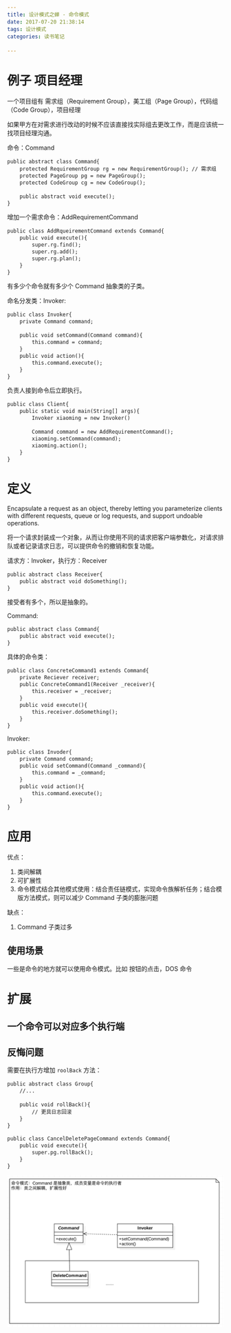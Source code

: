 ```yaml
---
title: 设计模式之蝉 - 命令模式
date: 2017-07-20 21:38:14
tags: 设计模式
categories: 读书笔记

---
```



# 例子 项目经理

一个项目组有 需求组（Requirement Group），美工组（Page Group），代码组（Code Group），项目经理

如果甲方在对需求进行改动的时候不应该直接找实际组去更改工作，而是应该统一找项目经理沟通。


命令：Command

```
public abstract class Command{
    protected RequirementGroup rg = new RequirementGroup(); // 需求组
    protected PageGroup pg = new PageGroup();
    protected CodeGroup cg = new CodeGroup();

    public abstract void execute();
}
```

增加一个需求命令：AddRequirementCommand

```
public class AddRqueirementCommand extends Command{
    public void execute(){
        super.rg.find();
        super.rg.add();
        super.rg.plan();
    }
}
```

<!--more-->

有多少个命令就有多少个 Command 抽象类的子类。

命名分发类：Invoker:

```
public class Invoker{
    private Command command;

    public void setCommand(Command command){
        this.command = command;
    }
    public void action(){
        this.command.execute();
    }
}
```

负责人接到命令后立即执行。

```
public class Client{
    public static void main(String[] args){
        Invoker xiaoming = new Invoker()

        Command command = new AddRequirementCommand();
        xiaoming.setCommand(command);
        xiaoming.action();
    }
}
```


# 定义

Encapsulate a request as an object, thereby letting you parameterize clients with different requests, queue or log requests, and support undoable operations.

将一个请求封装成一个对象，从而让你使用不同的请求把客户端参数化，对请求排队或者记录请求日志，可以提供命令的撤销和恢复功能。

请求方：Invoker，执行方：Receiver

```
public abstract class Receiver{
    public abstract void doSomething();
}
```

接受者有多个，所以是抽象的。

Command:

```
public abstract class Command{
    public abstract void execute();
}
```

具体的命令类：

```
public class ConcreteCommand1 extends Command{
    private Reciever receiver;
    public ConcreteCommand1(Receiver _receiver){
        this.receiver = _receiver;
    }
    public void execute(){
        this.receiver.doSomething();
    }
}
```

Invoker:

```
public class Invoder{
    private Command command;
    public void setCommand(Command _command){
        this.command = _command;
    }
    public void action(){
        this.command.execute();
    }
}
```

# 应用

优点：

1. 类间解耦
2. 可扩展性
3. 命令模式结合其他模式使用：结合责任链模式，实现命令族解析任务；结合模版方法模式，则可以减少 Command 子类的膨胀问题

缺点：

1. Command 子类过多

## 使用场景

一些是命令的地方就可以使用命令模式。比如 按钮的点击，DOS 命令

# 扩展

## 一个命令可以对应多个执行端

## 反悔问题

需要在执行方增加 `roolBack` 方法：

```
public abstract class Group{
    //...

    public void rollBack(){
        // 更具日志回滚
    }
}

```

```
public class CancelDeletePageCommand extends Command{
    public void execute(){
        super.pg.rollBack();
    }
}
```


![command](https://raw.githubusercontent.com/fangmd/markdownphoto/master/src/design-uml/design_uml_command.png)

